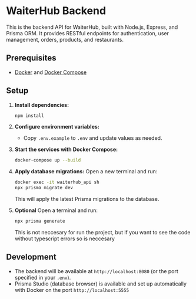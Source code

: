 # WaiterHub Backend

This is the backend API for WaiterHub, built with Node.js, Express, and Prisma ORM. It provides RESTful endpoints for authentication, user management, orders, products, and restaurants.

## Prerequisites

- [Docker](https://www.docker.com/) and [Docker Compose](https://docs.docker.com/compose/)

## Setup

1. **Install dependencies:**

   ```bash
   npm install
   ```

2. **Configure environment variables:**
   - Copy `.env.example` to `.env` and update values as needed.

3. **Start the services with Docker Compose:**

   ```bash
   docker-compose up --build
   ```

4. **Apply database migrations:**
   Open a new terminal and run:

   ```bash
   docker exec -it waiterhub_api sh
   npx prisma migrate dev
   ```

   This will apply the latest Prisma migrations to the database.

5. **Optional**
   Open a terminal and run:

   ```bash
   npx prisma generate
   ```

   This is not neccesary for run the project, but if you want to see the code without typescript errors so is neccesary

## Development

- The backend will be available at `http://localhost:8080` (or the port specified in your `.env`).
- Prisma Studio (database browser) is available and set up automatically with Docker on the port `http://localhost:5555`
